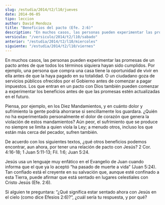 ```yaml
---
slug: /estudia/2014/t2/l10/jueves
date: 2014-06-05
tipo: leccion
author: David Mendoza
title: "Beneficios del pacto (Efe. 2:6)"
description: "En muchos casos, las personas pueden experimentar las promesas de un pacto  antes de que todos los términos siquiera hayan sido cumplidos. Por ejemplo, una  persona que compra una casa tiene la oportunidad de vivir en ella antes de que  la haya pagado en su totalidad. O un ciu..."
versiculo: "/versiculo/2014/t2/l10/sabado"
anterior: "/estudia/2014/t2/l10/miercoles"
siguiente: "/estudia/2014/t2/l10/viernes"
---
```


En muchos casos, las personas pueden experimentar las promesas de un pacto antes de que todos los términos siquiera hayan sido cumplidos. Por ejemplo, una persona que compra una casa tiene la oportunidad de vivir en ella antes de que la haya pagado en su totalidad. O un ciudadano goza de servicios públicos ofrecidos por el Gobierno antes de comenzar a pagar impuestos. Los que entran en un pacto con Dios también pueden comenzar a experimentar los beneficios antes de que las promesas estén actualizadas en el futuro.

Piensa, por ejemplo, en los Diez Mandamientos, y en cuánto dolor y sufrimiento la gente podría ahorrarse si sencillamente los guardara. ¿Quién no ha experimentado personalmente el dolor de corazón que genera la violación de estos mandamientos? Aún peor, el sufrimiento que se produce no siempre se limita a quien viola la Ley; a menudo otros, incluso los que están más cerca del pecador, sufren también.

De acuerdo con los siguientes textos, ¿qué otros beneficios podemos encontrar, aun ahora, por tener una relación de pacto con Jesús? 2 Cor. 4:16-18; 1 Juan 5:11-13; Fil. 1:6; Juan 5:24.

Jesús usa un lenguaje muy enfático en el Evangelio de Juan cuando informa que el que ya lo aceptó “ha pasado de muerte a vida” (Juan 5:24). Tan confiado está el creyente en su salvación que, aunque esté confinado a esta Tierra, puede afirmar que está sentado en lugares celestiales con Cristo Jesús (Efe. 2:6).

Si alguien te preguntara: “¿Qué significa estar sentado ahora con Jesús en el cielo (como dice Efesios 2:6)?”, ¿cuál sería tu respuesta, y por qué?
